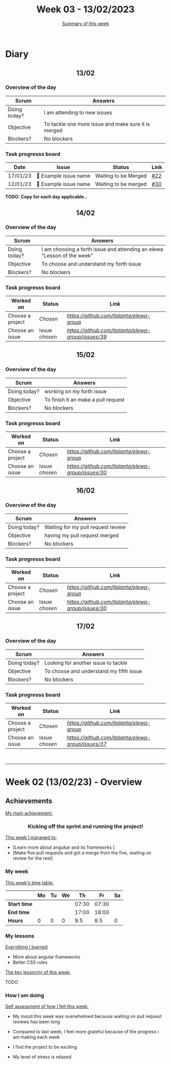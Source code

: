 


<!-- 
  Welcome to your weekly agenda.
  In this agenda, you will note down day to day progress.
-->

<h1 align="center">Week 03 - 13/02/2023</h1>

<p align="center"><a href="#summary">Summary of this week</a></p>

<br/>

<!-- 
  -- SECTION: OVERVIEW
  -- For each day, fill out your diary
  -->

<h1>Diary</h1>

<h2 align="center">13/02</h2>

### Overview of the day

<!-- Fill out the daily scrum table 
  -- Doing today? - What are you working on today?
  -- Objective?   - What do you hope to achieve today?
  -- Blockers?    - Any blockers? Anywhere you need help?
-->

| Scrum	       | Answers 	| 
|----------	   |-------	  |
| Doing today? | I am attending to new issues |
| Objective    | To tackle one more issue and make sure it is merged |
| Blockers?    | No blockers        |

### Task progresss board

<!-- List all the tasks and bounties in progress this week -->

| Date     	| Issue 	| Status 	| Link 	|
|----------	|-------	|--------	|------	|
| 17/01/23 	| 🏇 Example issue name | Waiting to be Merged | [#22](https://github.com/italanta/kujali/issues/22) |
| 12/01/23	| 🏇 Example issue name | Waiting to be merged | [#30](https://github.com/italanta/kujali/issues/30) |

**TODO: Copy for each day applicable..**

<h2 align="center">14/02</h2>

### Overview of the day

| Scrum	 | Answers 	| 
|----------	|-------	|
| Doing today? | I am choosing a forth issue and attending an elewa "Lesson of the week" |
| Objective | To choose and understand my forth issue |
| Blockers? | No blockers |

### Task progresss board

| Worked on 	| Status 	| Link 	|
|----------	|-------	|--------	|
| Choose a project | *Chosen* | *https://github.com/italanta/elewa-group* |
| Choose an issue | Issue *chosen* | *https://github.com/italanta/elewa-group/issues/39* |


<h2 align="center">15/02</h2>

### Overview of the day

| Scrum	 | Answers 	| 
|----------	|-------	|
| Doing today? | working on my forth issue |
| Objective | To finish it an make a pull request |
| Blockers? | No blockers |

### Task progresss board

| Worked on 	| Status 	| Link 	|
|----------	|-------	|--------	|
| Choose a project | *Chosen* | *https://github.com/italanta/elewa-group* |
| Choose an issue | Issue *chosen* | *https://github.com/italanta/elewa-group/issues/30* |


<h2 align="center">16/02</h2>

### Overview of the day

| Scrum	 | Answers 	| 
|----------	|-------	|
| Doing today? | Waiting for my pull request review |
| Objective | having my pull request merged |
| Blockers? | No blockers |

### Task progresss board

| Worked on 	| Status 	| Link 	|
|----------	|-------	|--------	|
| Choose a project | *Chosen* | *https://github.com/italanta/elewa-group* |
| Choose an issue | Issue *chosen* | *https://github.com/italanta/elewa-group/issues/30* |


<h2 align="center">17/02</h2>

### Overview of the day

| Scrum	 | Answers 	| 
|----------	|-------	|
| Doing today? | Looking for another issue to tackle |
| Objective | To choose and understand my fifth issue |
| Blockers? | No blockers |

### Task progresss board

| Worked on 	| Status 	| Link 	|
|----------	|-------	|--------	|
| Choose a project | *Chosen* | *https://github.com/italanta/elewa-group* |
| Choose an issue | Issue *chosen* | *https://github.com/italanta/elewa-group/issues/37* |



<br/>

<hr id="summary" />
<!-- Fill this section at the end of each week, -->

# Week 02 (13/02/23) - Overview

<!-- What was your main achievement -->
<h2>Achievements</h2>

<u>My main achievement:</u>

<!-- Write the achievement you are most proud off in one line! -->
<h3 align="center">Kicking off the sprint and running the project!</h3>

<!-- List all your achievement -->
<u>This week I managed to:</u>

- [Learn more about angukar and its frameworks ] 
- [Make five pull requests and got a merge from the five, waiting on review for the rest]


### My week
<!-- Keep track of your time table daily -->
<u>This week's time table:</u>

|                | Mo | Tu 	| We 	| Th | Fr | Sa |
|---             |---	|---	|---  |--- |--- |--- |
| **Start time** |    |     |     |07:30|07:30|    |
| **End time**	 |    |     |     |17:00|16:00|    |
| **Hours**	     | 0  | 0   | 0   | 9.5  | 8.5  | 0  |


### My lessons
<!-- What did I learn? -->
<u>Everything I learned</u>

- More about angular frameworks
- Better CSS rules

<u>The key lesson(s) of this week:</u>

TODO

### How I am doing
<!-- How did you feel? -->
<u>Self assessment of how I felt this week:</u>

- My mood this week was overwhelmed because waiting on pull request reviews has been long
  
- Compared to last week, I feel more grateful because of the progress i am making each week

- I find the project to be exciting

- My level of stress is relaxed